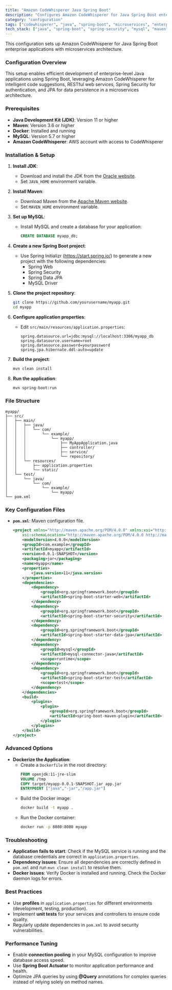```yaml
---
title: "Amazon CodeWhisperer Java Spring Boot"
description: "Configures Amazon CodeWhisperer for Java Spring Boot enterprise applications with microservices architecture."
category: "configuration"
tags: ["codewhisperer", "java", "spring-boot", "microservices", "enterprise", "rest"]
tech_stack: ["java", "spring-boot", "spring-security", "mysql", "maven", "docker"]
---
```


This configuration sets up Amazon CodeWhisperer for Java Spring Boot enterprise applications with microservices architecture.

### Configuration Overview
This setup enables efficient development of enterprise-level Java applications using Spring Boot, leveraging Amazon CodeWhisperer for intelligent code suggestions, RESTful web services, Spring Security for authentication, and JPA for data persistence in a microservices architecture.

### Prerequisites
- **Java Development Kit (JDK)**: Version 11 or higher
- **Maven**: Version 3.6 or higher
- **Docker**: Installed and running
- **MySQL**: Version 5.7 or higher
- **Amazon CodeWhisperer**: AWS account with access to CodeWhisperer

### Installation & Setup
1. **Install JDK**:
   - Download and install the JDK from the [Oracle website](https://www.oracle.com/java/technologies/javase-jdk11-downloads.html).
   - Set `JAVA_HOME` environment variable.

2. **Install Maven**:
   - Download Maven from the [Apache Maven website](https://maven.apache.org/download.cgi).
   - Set `MAVEN_HOME` environment variable.

3. **Set up MySQL**:
   - Install MySQL and create a database for your application:
     ```sql
     CREATE DATABASE myapp_db;
     ```

4. **Create a new Spring Boot project**:
   - Use Spring Initializr (https://start.spring.io/) to generate a new project with the following dependencies:
     - Spring Web
     - Spring Security
     - Spring Data JPA
     - MySQL Driver

5. **Clone the project repository**:
   ```bash
   git clone https://github.com/yourusername/myapp.git
   cd myapp
   ```

6. **Configure application properties**:
   - Edit `src/main/resources/application.properties`:
     ```properties
     spring.datasource.url=jdbc:mysql://localhost:3306/myapp_db
     spring.datasource.username=root
     spring.datasource.password=yourpassword
     spring.jpa.hibernate.ddl-auto=update
     ```

7. **Build the project**:
   ```bash
   mvn clean install
   ```

8. **Run the application**:
   ```bash
   mvn spring-boot:run
   ```

### File Structure
```
myapp/
├── src/
│   ├── main/
│   │   ├── java/
│   │   │   └── com/
│   │   │       └── example/
│   │   │           └── myapp/
│   │   │               ├── MyAppApplication.java
│   │   │               ├── controller/
│   │   │               ├── service/
│   │   │               └── repository/
│   │   └── resources/
│   │       ├── application.properties
│   │       └── static/
│   └── test/
│       └── java/
│           └── com/
│               └── example/
│                   └── myapp/
└── pom.xml
```

### Key Configuration Files
- **`pom.xml`**: Maven configuration file.
  ```xml
  <project xmlns="http://maven.apache.org/POM/4.0.0" xmlns:xsi="http://www.w3.org/2001/XMLSchema-instance"
      xsi:schemaLocation="http://maven.apache.org/POM/4.0.0 http://maven.apache.org/xsd/maven-4.0.0.xsd">
      <modelVersion>4.0.0</modelVersion>
      <groupId>com.example</groupId>
      <artifactId>myapp</artifactId>
      <version>0.0.1-SNAPSHOT</version>
      <packaging>jar</packaging>
      <name>myapp</name>
      <properties>
          <java.version>11</java.version>
      </properties>
      <dependencies>
          <dependency>
              <groupId>org.springframework.boot</groupId>
              <artifactId>spring-boot-starter-web</artifactId>
          </dependency>
          <dependency>
              <groupId>org.springframework.boot</groupId>
              <artifactId>spring-boot-starter-security</artifactId>
          </dependency>
          <dependency>
              <groupId>org.springframework.boot</groupId>
              <artifactId>spring-boot-starter-data-jpa</artifactId>
          </dependency>
          <dependency>
              <groupId>mysql</groupId>
              <artifactId>mysql-connector-java</artifactId>
              <scope>runtime</scope>
          </dependency>
          <dependency>
              <groupId>org.springframework.boot</groupId>
              <artifactId>spring-boot-starter-test</artifactId>
              <scope>test</scope>
          </dependency>
      </dependencies>
      <build>
          <plugins>
              <plugin>
                  <groupId>org.springframework.boot</groupId>
                  <artifactId>spring-boot-maven-plugin</artifactId>
              </plugin>
          </plugins>
      </build>
  </project>
  ```

### Advanced Options
- **Dockerize the Application**:
  - Create a `Dockerfile` in the root directory:
    ```dockerfile
    FROM openjdk:11-jre-slim
    VOLUME /tmp
    COPY target/myapp-0.0.1-SNAPSHOT.jar app.jar
    ENTRYPOINT ["java","-jar","/app.jar"]
    ```
  - Build the Docker image:
    ```bash
    docker build -t myapp .
    ```
  - Run the Docker container:
    ```bash
    docker run -p 8080:8080 myapp
    ```

### Troubleshooting
- **Application fails to start**: Check if the MySQL service is running and the database credentials are correct in `application.properties`.
- **Dependency issues**: Ensure all dependencies are correctly defined in `pom.xml` and run `mvn clean install` to resolve them.
- **Docker issues**: Verify Docker is installed and running. Check the Docker daemon logs for errors.

### Best Practices
- Use **profiles** in `application.properties` for different environments (development, testing, production).
- Implement **unit tests** for your services and controllers to ensure code quality.
- Regularly update dependencies in `pom.xml` to avoid security vulnerabilities.

### Performance Tuning
- Enable **connection pooling** in your MySQL configuration to improve database access speed.
- Use **Spring Boot Actuator** to monitor application performance and health.
- Optimize JPA queries by using **@Query** annotations for complex queries instead of relying solely on method names.